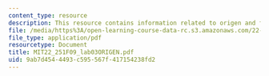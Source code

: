 ```yaml
---
content_type: resource
description: This resource contains information related to origen and fortran.
file: /media/https%3A/open-learning-course-data-rc.s3.amazonaws.com/22-251-systems-analysis-of-the-nuclear-fuel-cycle-fall-2009/9ab7d4544493c595567f417154238fd2_MIT22_251F09_lab03ORIGEN.pdf
file_type: application/pdf
resourcetype: Document
title: MIT22_251F09_lab03ORIGEN.pdf
uid: 9ab7d454-4493-c595-567f-417154238fd2
---
```

